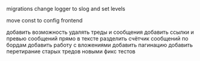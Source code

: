 migrations
change logger to slog and set levels

move const to config frontend

добавить возможность удалять треды и сообщения
добавить ссылки и превью сообщений прямо в тексте
разделить счётчик сообщений по бордам
добавить работу с вложениями
добавить пагинацию
добавить перетирание старых тредов новыми
фикс тестов